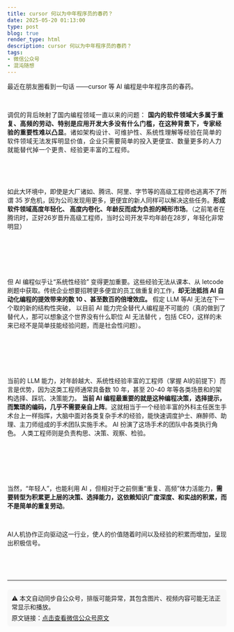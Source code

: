 ```yaml
---
title: cursor 何以为中年程序员的春药？
date: 2025-05-20 01:13:00
type: post
blog: true
render_type: html
description: cursor 何以为中年程序员的春药？
tags:
- 微信公众号
- 混沌随想
---
```


<p style="visibility: visible;">最近在朋友圈看到一句话 ——cursor 等 AI 编程是中年程序员的春药。</p><p style="visibility: visible;"><br style="visibility: visible;"></p><p style="visibility: visible;"><span style="background-color: transparent; caret-color: var(--weui-BRAND); letter-spacing: 0.034em; visibility: visible;">调侃的背后映射了国内编程领域一直以来的问题： <span style="font-weight: bold; visibility: visible;">国内的软件领域大多属于重复、高频的劳动、特别是应用开发大多没有什么门槛，在这种背景下，专家经验的重要性难以凸显</span>。诸如架构设计、可维护性、系统性理解等经验在简单的软件领域无法发挥明显价值，企业只需要简单的投入更便宜、数量更多的人力就能替代掉一个更贵、经验更丰富的工程师。</span><br style="visibility: visible;"></p><p style="visibility: visible;"><br style="visibility: visible;"></p><p style="visibility: visible;"><br style="visibility: visible;"></p><p style="visibility: visible;">如此大环境中，即使是大厂诸如、腾讯、阿里、字节等的高级工程师也逃离不了所谓 35 岁危机，因为公司发现用更多，更便宜的新人同样可以解决这些任务。<span style="font-weight: bold; visibility: visible;">形成软件领域高度年轻化、 高度内卷化、年龄反而成为负担的畸形市场</span>。（之前笔者在腾讯时，正好26岁晋升高级工程师，当时公司开发平均年龄在28岁，年轻化非常明显）</p><p style="visibility: visible;"><br style="visibility: visible;"></p><p style="visibility: visible;"><br style="visibility: visible;"></p><p style="visibility: visible;"><br style="visibility: visible;"></p><p style="visibility: visible;">但 AI 编程似乎让“系统性经验” 变得更加重要。这些经验无法从课本、从 letcode 刷题中获取。传统企业想要招聘更多便宜的员工做重复的工作，<span style="font-weight: bold; visibility: visible;">却无法抵挡 AI 自动化编程的提效带来的数 10 、甚至数百的倍增效应。</span> 假定 LLM 等AI 无法在下一个取的新的结构性突破， 以目前 AI 能力完全替代人编程是不可能的（真的做到了替代人，那可以想象这个世界没有什么职位 AI 无法替代 ，包括 CEO，这样的未来已经不是简单技能经验问题，而是社会性问题）。</p><p style="visibility: visible;"><br style="visibility: visible;"></p><p style="visibility: visible;"><br style="visibility: visible;"></p><p style="visibility: visible;"><br style="visibility: visible;"></p><p style="visibility: visible;">当前的 LLM 能力，对年龄越大、系统性经验丰富的工程师（掌握 AI的前提下）而言是优势，因为这类工程师通常具备数 10 年，甚至 20-40 年等各类场景和的架构选择、踩坑、决策能力。 <span style="font-weight: bold; visibility: visible;">当前 AI 编程最重要的就是这种编程决策，选择提示，而繁琐的编码，几乎不需要亲自上阵</span>。这就相当于一个经验丰富的外科主任医生手术台上一样指挥，大脑中面对各类复杂手术的经验，能快速调度护士、麻醉师、助理、主刀师组成的手术团队实施手术。 AI 扮演了这场手术的团队中各类执行角色。 人类工程师则是负责构思、决策、观察、检验。</p><p style="visibility: visible;"><br style="visibility: visible;"></p><p style="visibility: visible;"><br style="visibility: visible;"></p><p><br></p><p>当然，“年轻人”，也能利用 AI ，但相对于之前侧重“重复、高频”体力活能力，<span style="font-weight: bold;">需要转型为积累更上层的决策、选择能力，这依赖知识广度深度、和实战的积累，而不是简单的重复劳动</span>。</p><p><br></p><p>AI人机协作正向驱动这一行业，使人的价值随着时间以及经验的积累而增加，呈现出积极信号。</p><p><br></p><section class="mp_profile_iframe_wrp"><mp-common-profile class="custom_select_card mp_profile_iframe mp_common_widget js_wx_tap_highlight"              ></mp-common-profile></section><p><br></p><p style="display: none;"><mp-style-type ></mp-style-type></p>

<hr />

<div class="original-link" style="margin-top: 20px; padding: 10px; background-color: #f8f8f8; border-radius: 6px;">
  <p style="margin: 0; font-size: 14px;">⚠️ 本文自动同步自公众号，排版可能异常，其包含图片、视频内容可能无法正常显示和播放。</p>
  <p style="margin: 5px 0 0; font-size: 14px;">原文链接：<a href="https://mp.weixin.qq.com/s/XqEwEhoY9Rq3rUG1XfRc7Q?token=1914505798&lang=zh_CN" target="_blank" rel="noopener noreferrer">点击查看微信公众号原文</a></p>
</div>
